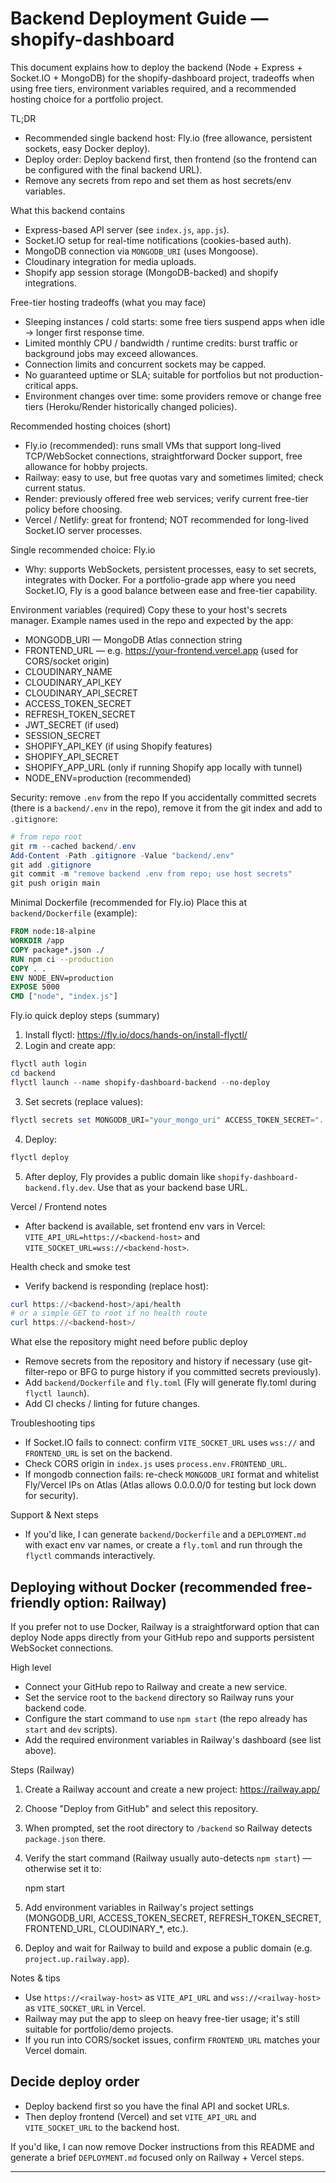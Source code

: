 # Backend Deployment Guide — shopify-dashboard

This document explains how to deploy the backend (Node + Express + Socket.IO + MongoDB) for the shopify-dashboard project, tradeoffs when using free tiers, environment variables required, and a recommended hosting choice for a portfolio project.

TL;DR
- Recommended single backend host: Fly.io (free allowance, persistent sockets, easy Docker deploy).
- Deploy order: Deploy backend first, then frontend (so the frontend can be configured with the final backend URL).
- Remove any secrets from repo and set them as host secrets/env variables.

What this backend contains
- Express-based API server (see `index.js`, `app.js`).
- Socket.IO setup for real-time notifications (cookies-based auth).
- MongoDB connection via `MONGODB_URI` (uses Mongoose).
- Cloudinary integration for media uploads.
- Shopify app session storage (MongoDB-backed) and shopify integrations.

Free-tier hosting tradeoffs (what you may face)
- Sleeping instances / cold starts: some free tiers suspend apps when idle → longer first response time.
- Limited monthly CPU / bandwidth / runtime credits: burst traffic or background jobs may exceed allowances.
- Connection limits and concurrent sockets may be capped.
- No guaranteed uptime or SLA; suitable for portfolios but not production-critical apps.
- Environment changes over time: some providers remove or change free tiers (Heroku/Render historically changed policies).

Recommended hosting choices (short)
- Fly.io (recommended): runs small VMs that support long-lived TCP/WebSocket connections, straightforward Docker support, free allowance for hobby projects.
- Railway: easy to use, but free quotas vary and sometimes limited; check current status.
- Render: previously offered free web services; verify current free-tier policy before choosing.
- Vercel / Netlify: great for frontend; NOT recommended for long-lived Socket.IO server processes.

Single recommended choice: Fly.io
- Why: supports WebSockets, persistent processes, easy to set secrets, integrates with Docker. For a portfolio-grade app where you need Socket.IO, Fly is a good balance between ease and free-tier capability.

Environment variables (required)
Copy these to your host's secrets manager. Example names used in the repo and expected by the app:
- MONGODB_URI — MongoDB Atlas connection string
- FRONTEND_URL — e.g. https://your-frontend.vercel.app (used for CORS/socket origin)
- CLOUDINARY_NAME
- CLOUDINARY_API_KEY
- CLOUDINARY_API_SECRET
- ACCESS_TOKEN_SECRET
- REFRESH_TOKEN_SECRET
- JWT_SECRET (if used)
- SESSION_SECRET
- SHOPIFY_API_KEY (if using Shopify features)
- SHOPIFY_API_SECRET
- SHOPIFY_APP_URL (only if running Shopify app locally with tunnel)
- NODE_ENV=production (recommended)

Security: remove `.env` from the repo
If you accidentally committed secrets (there is a `backend/.env` in the repo), remove it from the git index and add to `.gitignore`:

```powershell
# from repo root
git rm --cached backend/.env
Add-Content -Path .gitignore -Value "backend/.env"
git add .gitignore
git commit -m "remove backend .env from repo; use host secrets"
git push origin main
```

Minimal Dockerfile (recommended for Fly.io)
Place this at `backend/Dockerfile` (example):

```dockerfile
FROM node:18-alpine
WORKDIR /app
COPY package*.json ./
RUN npm ci --production
COPY . .
ENV NODE_ENV=production
EXPOSE 5000
CMD ["node", "index.js"]
```

Fly.io quick deploy steps (summary)
1. Install flyctl: https://fly.io/docs/hands-on/install-flyctl/
2. Login and create app:

```powershell
flyctl auth login
cd backend
flyctl launch --name shopify-dashboard-backend --no-deploy
```

3. Set secrets (replace values):

```powershell
flyctl secrets set MONGODB_URI="your_mongo_uri" ACCESS_TOKEN_SECRET="..." REFRESH_TOKEN_SECRET="..." FRONTEND_URL="https://your-frontend.vercel.app" CLOUDINARY_NAME="..." CLOUDINARY_API_KEY="..." CLOUDINARY_API_SECRET="..."
```

4. Deploy:

```powershell
flyctl deploy
```

5. After deploy, Fly provides a public domain like `shopify-dashboard-backend.fly.dev`. Use that as your backend base URL.

Vercel / Frontend notes
- After backend is available, set frontend env vars in Vercel: `VITE_API_URL=https://<backend-host>` and `VITE_SOCKET_URL=wss://<backend-host>`.

Health check and smoke test
- Verify backend is responding (replace host):

```powershell
curl https://<backend-host>/api/health
# or a simple GET to root if no health route
curl https://<backend-host>/
```

What else the repository might need before public deploy
- Remove secrets from the repository and history if necessary (use git-filter-repo or BFG to purge history if you committed secrets previously).
- Add `backend/Dockerfile` and `fly.toml` (Fly will generate fly.toml during `flyctl launch`).
- Add CI checks / linting for future changes.

Troubleshooting tips
- If Socket.IO fails to connect: confirm `VITE_SOCKET_URL` uses `wss://` and `FRONTEND_URL` is set on the backend.
- Check CORS origin in `index.js` uses `process.env.FRONTEND_URL`.
- If mongodb connection fails: re-check `MONGODB_URI` format and whitelist Fly/Vercel IPs on Atlas (Atlas allows 0.0.0.0/0 for testing but lock down for security).

Support & Next steps
- If you'd like, I can generate `backend/Dockerfile` and a `DEPLOYMENT.md` with exact env var names, or create a `fly.toml` and run through the `flyctl` commands interactively.

Deploying without Docker (recommended free-friendly option: Railway)
---------------------------------------------------------------
If you prefer not to use Docker, Railway is a straightforward option that can deploy Node apps directly from your GitHub repo and supports persistent WebSocket connections.

High level
- Connect your GitHub repo to Railway and create a new service.
- Set the service root to the `backend` directory so Railway runs your backend code.
- Configure the start command to use `npm start` (the repo already has `start` and `dev` scripts).
- Add the required environment variables in Railway's dashboard (see list above).

Steps (Railway)
1. Create a Railway account and create a new project: https://railway.app/
2. Choose "Deploy from GitHub" and select this repository.
3. When prompted, set the root directory to `/backend` so Railway detects `package.json` there.
4. Verify the start command (Railway usually auto-detects `npm start`) — otherwise set it to:

	npm start

5. Add environment variables in Railway's project settings (MONGODB_URI, ACCESS_TOKEN_SECRET, REFRESH_TOKEN_SECRET, FRONTEND_URL, CLOUDINARY_*, etc.).
6. Deploy and wait for Railway to build and expose a public domain (e.g. `project.up.railway.app`).

Notes & tips
- Use `https://<railway-host>` as `VITE_API_URL` and `wss://<railway-host>` as `VITE_SOCKET_URL` in Vercel.
- Railway may put the app to sleep on heavy free-tier usage; it's still suitable for portfolio/demo projects.
- If you run into CORS/socket issues, confirm `FRONTEND_URL` matches your Vercel domain.

Decide deploy order
-------------------
- Deploy backend first so you have the final API and socket URLs.
- Then deploy frontend (Vercel) and set `VITE_API_URL` and `VITE_SOCKET_URL` to the backend host.

If you'd like, I can now remove Docker instructions from this README and generate a brief `DEPLOYMENT.md` focused only on Railway + Vercel steps.

---

